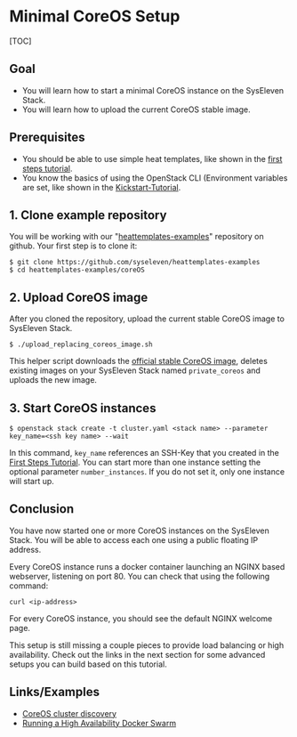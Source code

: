 # Minimal CoreOS Setup

[TOC]

## Goal

* You will learn how to start a minimal CoreOS instance on the SysEleven Stack.
* You will learn how to upload the current CoreOS stable image.

## Prerequisites 

* You should be able to use simple heat templates, like shown in the [first steps tutorial](01-firststeps/).
* You know the basics of using the OpenStack CLI (Environment variables are set, like shown in the [Kickstart-Tutorial](02-kickstart/).

## 1. Clone example repository

You will be working with our "[heattemplates-examples](https://github.com/syseleven/heattemplates-examples)" repository on github. Your first step is to clone it:

```
$ git clone https://github.com/syseleven/heattemplates-examples
$ cd heattemplates-examples/coreOS
```

## 2. Upload CoreOS image

After you cloned the repository, upload the current stable CoreOS image to SysEleven Stack.

```
$ ./upload_replacing_coreos_image.sh
```

This helper script downloads the [official stable CoreOS image](https://coreos.com/os/docs/latest/booting-on-openstack.html), deletes existing images on your SysEleven Stack named `private_coreos` and uploads the new image. 

## 3. Start CoreOS instances

```
$ openstack stack create -t cluster.yaml <stack name> --parameter key_name=<ssh key name> --wait
```

In this command, `key_name` references an SSH-Key that you created in the [First Steps Tutorial](01-firststeps/#importing-your-ssh-key). You can start more than one instance setting the optional parameter `number_instances`. If you do not set it, only one instance will start up.

## Conclusion

You have now started one or more CoreOS instances on the SysEleven Stack. You will be able to access each one using a public floating IP address.

Every CoreOS instance runs a docker container launching an NGINX based webserver, listening on port 80. You can check that using the following command:

`curl <ip-address>` 

For every CoreOS instance, you should see the default NGINX welcome page.

This setup is still missing a couple pieces to provide load balancing or high availability. Check out the links in the next section for some advanced setups you can build based on this tutorial.


## Links/Examples

* [CoreOS cluster discovery](https://coreos.com/os/docs/latest/cluster-discovery.html)
* [Running a High Availability Docker Swarm](http://tech.paulcz.net/2016/01/running-ha-docker-swarm/)

